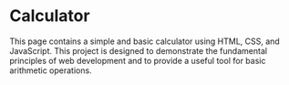 # Calculator
This page contains a simple and basic calculator using HTML, CSS, and JavaScript. This project is designed to demonstrate the fundamental principles of web development and to provide a useful tool for basic arithmetic operations.
